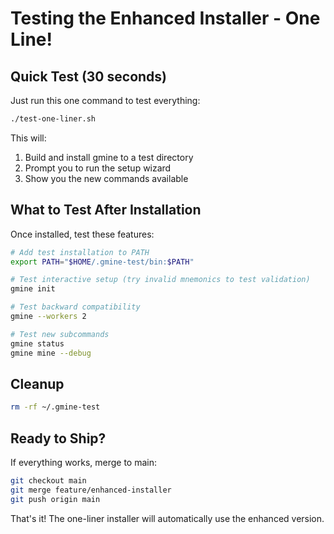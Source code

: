 # Testing the Enhanced Installer - One Line!

## Quick Test (30 seconds)

Just run this one command to test everything:

```bash
./test-one-liner.sh
```

This will:
1. Build and install gmine to a test directory
2. Prompt you to run the setup wizard
3. Show you the new commands available

## What to Test After Installation

Once installed, test these features:

```bash
# Add test installation to PATH
export PATH="$HOME/.gmine-test/bin:$PATH"

# Test interactive setup (try invalid mnemonics to test validation)
gmine init

# Test backward compatibility
gmine --workers 2

# Test new subcommands
gmine status
gmine mine --debug
```

## Cleanup

```bash
rm -rf ~/.gmine-test
```

## Ready to Ship?

If everything works, merge to main:

```bash
git checkout main
git merge feature/enhanced-installer
git push origin main
```

That's it! The one-liner installer will automatically use the enhanced version.